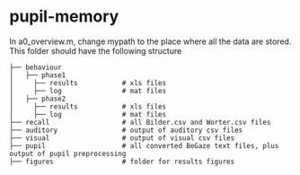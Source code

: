 # pupil-memory

In a0_overview.m, change mypath to the place where all the data are stored. This folder should have the following structure

```
├── behaviour
│   ├── phase1
│     ├── results           # xls files
│     ├── log               # mat files
│   ├── phase2
│     ├── results           # xls files
│     ├── log               # mat files
├── recall                  # all Bilder.csv and Worter.csv files
├── auditory                # output of auditory csv files
├── visual                  # output of visual csv files
├── pupil                   # all converted BeGaze text files, plus output of pupil preprocessing
├── figures                 # folder for results figures
```
